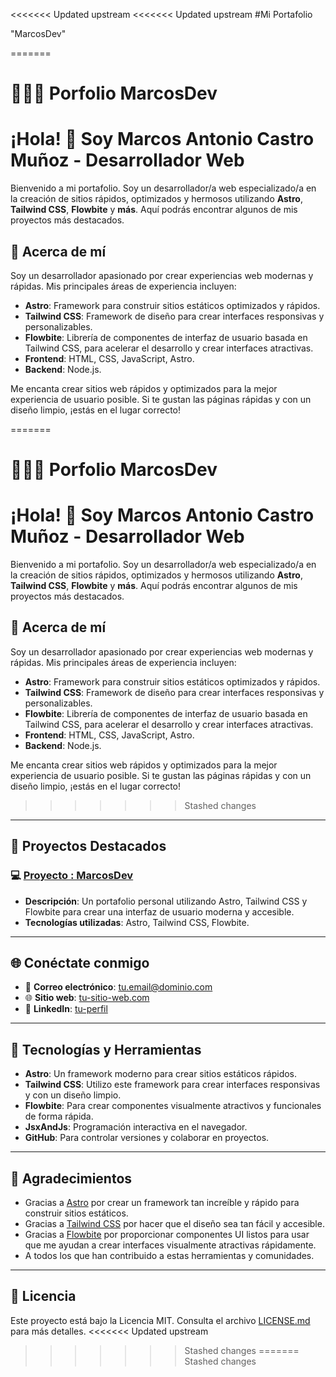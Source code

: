 <<<<<<< Updated upstream
<<<<<<< Updated upstream
#Mi Portafolio

"MarcosDev" 
 
=======
# 👨🏻‍💻 Porfolio MarcosDev

# ¡Hola! 👋 Soy Marcos Antonio Castro Muñoz - Desarrollador Web

Bienvenido a mi portafolio. Soy un desarrollador/a web especializado/a en la creación de sitios rápidos, optimizados y hermosos utilizando **Astro**, **Tailwind CSS**, **Flowbite** y **más**. Aquí podrás encontrar algunos de mis proyectos más destacados.

## 🚀 Acerca de mí

Soy un desarrollador apasionado por crear experiencias web modernas y rápidas. Mis principales áreas de experiencia incluyen:

- **Astro**: Framework para construir sitios estáticos optimizados y rápidos.
- **Tailwind CSS**: Framework de diseño para crear interfaces responsivas y personalizables.
- **Flowbite**: Librería de componentes de interfaz de usuario basada en Tailwind CSS, para acelerar el desarrollo y crear interfaces atractivas.
- **Frontend**: HTML, CSS, JavaScript, Astro.
- **Backend**: Node.js.

Me encanta crear sitios web rápidos y optimizados para la mejor experiencia de usuario posible. Si te gustan las páginas rápidas y con un diseño limpio, ¡estás en el lugar correcto!

=======
# 👨🏻‍💻 Porfolio MarcosDev

# ¡Hola! 👋 Soy Marcos Antonio Castro Muñoz - Desarrollador Web

Bienvenido a mi portafolio. Soy un desarrollador/a web especializado/a en la creación de sitios rápidos, optimizados y hermosos utilizando **Astro**, **Tailwind CSS**, **Flowbite** y **más**. Aquí podrás encontrar algunos de mis proyectos más destacados.

## 🚀 Acerca de mí

Soy un desarrollador apasionado por crear experiencias web modernas y rápidas. Mis principales áreas de experiencia incluyen:

- **Astro**: Framework para construir sitios estáticos optimizados y rápidos.
- **Tailwind CSS**: Framework de diseño para crear interfaces responsivas y personalizables.
- **Flowbite**: Librería de componentes de interfaz de usuario basada en Tailwind CSS, para acelerar el desarrollo y crear interfaces atractivas.
- **Frontend**: HTML, CSS, JavaScript, Astro.
- **Backend**: Node.js.

Me encanta crear sitios web rápidos y optimizados para la mejor experiencia de usuario posible. Si te gustan las páginas rápidas y con un diseño limpio, ¡estás en el lugar correcto!

>>>>>>> Stashed changes
---

## 📂 Proyectos Destacados

### 💻 **[Proyecto : MarcosDev](https://marcos-dev-ten.vercel.app/)**

- **Descripción**: Un portafolio personal utilizando Astro, Tailwind CSS y Flowbite para crear una interfaz de usuario moderna y accesible.
- **Tecnologías utilizadas**: Astro, Tailwind CSS, Flowbite.
---

## 🌐 Conéctate conmigo

- 📧 **Correo electrónico**: [tu.email@dominio.com](mailto:marcos58black@gmail.com)
- 🌐 **Sitio web**: [tu-sitio-web.com](https://marcos-dev-ten.vercel.app/)
- 🔗 **LinkedIn**: [tu-perfil](https://www.linkedin.com/in/%E3%83%9E%E3%83%AB%E3%82%B3%E3%83%BB-%E3%82%AB%E3%82%B9%E3%83%88%E3%83%AD-8b5509329/)

---

## 🔧 Tecnologías y Herramientas

- **Astro**: Un framework moderno para crear sitios estáticos rápidos.
- **Tailwind CSS**: Utilizo este framework para crear interfaces responsivas y con un diseño limpio.
- **Flowbite**: Para crear componentes visualmente atractivos y funcionales de forma rápida.
- **JsxAndJs**: Programación interactiva en el navegador.
- **GitHub**: Para controlar versiones y colaborar en proyectos.

---

## 🤝 Agradecimientos

- Gracias a [Astro](https://astro.build) por crear un framework tan increíble y rápido para construir sitios estáticos.
- Gracias a [Tailwind CSS](https://tailwindcss.com) por hacer que el diseño sea tan fácil y accesible.
- Gracias a [Flowbite](https://flowbite.com) por proporcionar componentes UI listos para usar que me ayudan a crear interfaces visualmente atractivas rápidamente.
- A todos los que han contribuido a estas herramientas y comunidades.

---

## 📝 Licencia

Este proyecto está bajo la Licencia MIT. Consulta el archivo [LICENSE.md](LICENSE.md) para más detalles.
<<<<<<< Updated upstream
>>>>>>> Stashed changes
=======
>>>>>>> Stashed changes
